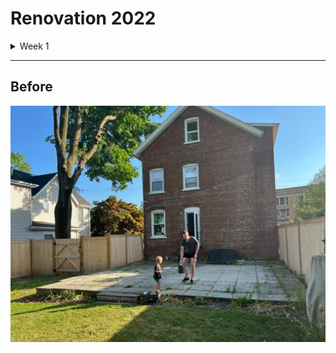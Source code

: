 # Renovation 2022

<details>
  <summary>Week 1</summary>
  <ul>
    <li><a href="#000">Pre-start</a></li>
    <li><a href="#001">1/8/22</a></li>
    <li><a href="#002">2/8/22</a></li>
    <li><a href="#003">3/8/22</a></li>
    <li><a href="#004">4/8/22</a></li>
    <li><a href="#005">5/8/22</a></li>
  </ul>
</details>

<hr />

## Before

<img src='./img/2022-08-02_8.30.02_PM.jpeg' alt='' />
